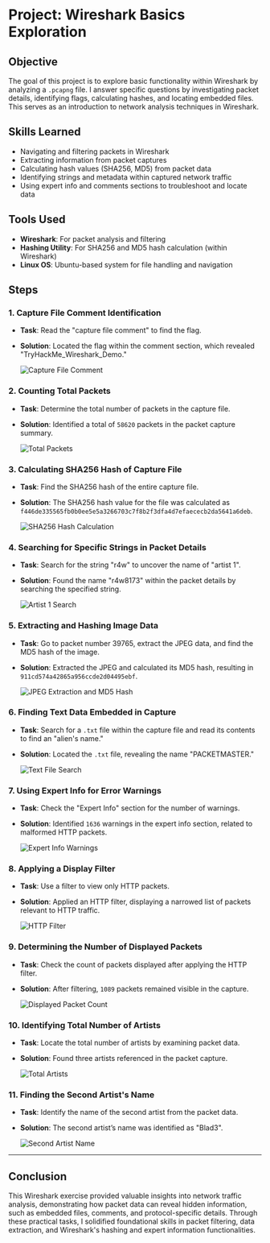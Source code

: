 # Project: Wireshark Basics Exploration

## Objective
The goal of this project is to explore basic functionality within Wireshark by analyzing a `.pcapng` file. I answer specific questions by investigating packet details, identifying flags, calculating hashes, and locating embedded files. This serves as an introduction to network analysis techniques in Wireshark.

## Skills Learned
- Navigating and filtering packets in Wireshark
- Extracting information from packet captures
- Calculating hash values (SHA256, MD5) from packet data
- Identifying strings and metadata within captured network traffic
- Using expert info and comments sections to troubleshoot and locate data

## Tools Used
- **Wireshark**: For packet analysis and filtering
- **Hashing Utility**: For SHA256 and MD5 hash calculation (within Wireshark)
- **Linux OS**: Ubuntu-based system for file handling and navigation

## Steps

### 1. Capture File Comment Identification
- **Task**: Read the "capture file comment" to find the flag.
- **Solution**: Located the flag within the comment section, which revealed "TryHackMe_Wireshark_Demo."

   ![Capture File Comment](https://github.com/user-attachments/assets/2d069cf5-586e-409b-b992-20ff2cddf1f3)


### 2. Counting Total Packets
- **Task**: Determine the total number of packets in the capture file.
- **Solution**: Identified a total of `58620` packets in the packet capture summary.

   ![Total Packets](image2.png)

### 3. Calculating SHA256 Hash of Capture File
- **Task**: Find the SHA256 hash of the entire capture file.
- **Solution**: The SHA256 hash value for the file was calculated as `f446de335565fb0b0ee5e5a3266703c7f8b2f3dfa4d7efaececb2da5641a6deb`.

   ![SHA256 Hash Calculation](image3.png)

### 4. Searching for Specific Strings in Packet Details
- **Task**: Search for the string "r4w" to uncover the name of "artist 1".
- **Solution**: Found the name "r4w8173" within the packet details by searching the specified string.

   ![Artist 1 Search](image4.png)

### 5. Extracting and Hashing Image Data
- **Task**: Go to packet number 39765, extract the JPEG data, and find the MD5 hash of the image.
- **Solution**: Extracted the JPEG and calculated its MD5 hash, resulting in `911cd574a42865a956ccde2d04495ebf`.

   ![JPEG Extraction and MD5 Hash](image5.png)

### 6. Finding Text Data Embedded in Capture
- **Task**: Search for a `.txt` file within the capture file and read its contents to find an "alien's name."
- **Solution**: Located the `.txt` file, revealing the name "PACKETMASTER."

   ![Text File Search](image6.png)

### 7. Using Expert Info for Error Warnings
- **Task**: Check the "Expert Info" section for the number of warnings.
- **Solution**: Identified `1636` warnings in the expert info section, related to malformed HTTP packets.

   ![Expert Info Warnings](image7.png)

### 8. Applying a Display Filter
- **Task**: Use a filter to view only HTTP packets.
- **Solution**: Applied an HTTP filter, displaying a narrowed list of packets relevant to HTTP traffic.

   ![HTTP Filter](image8.png)

### 9. Determining the Number of Displayed Packets
- **Task**: Check the count of packets displayed after applying the HTTP filter.
- **Solution**: After filtering, `1089` packets remained visible in the capture.

   ![Displayed Packet Count](image9.png)

### 10. Identifying Total Number of Artists
- **Task**: Locate the total number of artists by examining packet data.
- **Solution**: Found three artists referenced in the packet capture.

   ![Total Artists](image10.png)

### 11. Finding the Second Artist's Name
- **Task**: Identify the name of the second artist from the packet data.
- **Solution**: The second artist’s name was identified as "Blad3".

   ![Second Artist Name](image11.png)

---

## Conclusion
This Wireshark exercise provided valuable insights into network traffic analysis, demonstrating how packet data can reveal hidden information, such as embedded files, comments, and protocol-specific details. Through these practical tasks, I solidified foundational skills in packet filtering, data extraction, and Wireshark's hashing and expert information functionalities.

